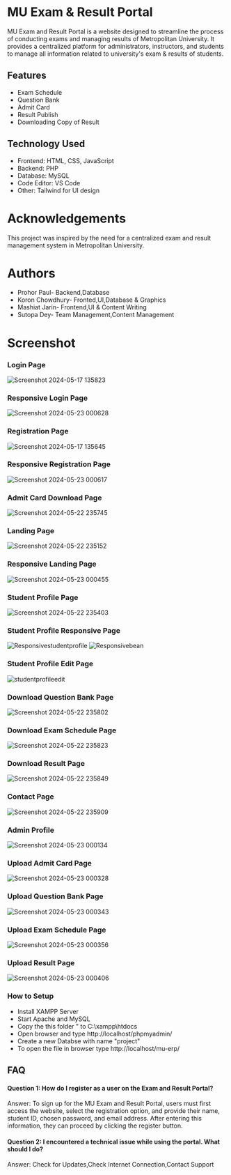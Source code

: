 # MU Exam & Result Portal
MU Exam and Result Portal is a website designed to streamline the process of conducting exams and managing results of Metropolitan University. It provides a centralized platform for administrators, instructors, and students to manage all information related to university's exam & results of students.
## Features
* Exam Schedule
* Question Bank
* Admit Card 
* Result Publish
* Downloading Copy of Result

## Technology Used
* Frontend: HTML, CSS, JavaScript
* Backend: PHP
* Database: MySQL
* Code Editor: VS Code
* Other: Tailwind for UI design
  
  

# Acknowledgements
This project was inspired by the need for a centralized exam and result management system in Metropolitan University.

# Authors
  * Prohor Paul- Backend,Database
  * Koron Chowdhury- Fronted,UI,Database & Graphics
  * Mashiat Jarin- Frontend,UI & Content Writing
  * Sutopa Dey- Team Management,Content Management

# Screenshot

  ### Login Page
  
   ![Screenshot 2024-05-17 135823](https://github.com/koron-20/mu-erp/assets/105550332/de7178d8-46f0-459d-8ec4-d4f186a9d86f)
  
  ### Responsive Login Page
  
  ![Screenshot 2024-05-23 000628](https://github.com/koron-20/mu-erp/assets/105550332/9004a6e7-5850-4a8f-94fe-a9177334e29a)

 ### Registration Page
  
   ![Screenshot 2024-05-17 135645](https://github.com/koron-20/mu-erp/assets/105550332/ae6e4463-bec9-40d8-a7b3-7f96bada0d5e)

  ### Responsive Registration Page

  ![Screenshot 2024-05-23 000617](https://github.com/koron-20/mu-erp/assets/105550332/b5fef81f-597d-42ed-853c-b7c248d0f351)

 ### Admit Card Download Page

  ![Screenshot 2024-05-22 235745](https://github.com/koron-20/mu-erp/assets/105550332/cbb69507-4c24-446b-8b89-de8132a70a11)
  
  ### Landing Page
  
  ![Screenshot 2024-05-22 235152](https://github.com/koron-20/mu-erp/assets/105550332/1ac52fd0-296a-45a8-9d05-52fa80a9de2e)

### Responsive Landing Page

 ![Screenshot 2024-05-23 000455](https://github.com/koron-20/mu-erp/assets/105550332/0e5387d7-1a87-4516-a353-af63660a5426)

  ### Student Profile Page 
  
  ![Screenshot 2024-05-22 235403](https://github.com/koron-20/mu-erp/assets/105550332/84d2c3da-1feb-4f0c-9c1c-ab704348c65e)
  

  ### Student Profile Responsive Page 

 
 ![Responsivestudentprofile](https://github.com/koron-20/mu-erp/assets/105550332/9b306821-5666-46c4-b620-44a26bcadcb1)
 ![Responsivebean](https://github.com/koron-20/mu-erp/assets/105550332/06c0b561-cc96-40b4-b479-488aa25c89b0)


  ### Student Profile Edit Page
  
  ![studentprofileedit](https://github.com/koron-20/mu-erp/assets/105550332/d77828b9-a7bb-46ed-bddd-a0162c790a1e)


  ### Download Question Bank Page

  ![Screenshot 2024-05-22 235802](https://github.com/koron-20/mu-erp/assets/105550332/8942c255-d5d6-4581-b49f-f1f2037b78b9)


  ### Download Exam Schedule Page

  ![Screenshot 2024-05-22 235823](https://github.com/koron-20/mu-erp/assets/105550332/817c80c7-6104-4370-9dda-b367b4acc31f)

  ### Download Result Page

  ![Screenshot 2024-05-22 235849](https://github.com/koron-20/mu-erp/assets/105550332/2279b2c5-896d-40f2-9a81-8a8ee8c416ce)

  ### Contact Page
  
  ![Screenshot 2024-05-22 235909](https://github.com/koron-20/mu-erp/assets/105550332/2d4716e4-0a0b-4744-8d4a-8f21b93428c3)

  ### Admin Profile

  ![Screenshot 2024-05-23 000134](https://github.com/koron-20/mu-erp/assets/105550332/01b612b8-71e6-402e-8ef6-06f933fa7285)

  ### Upload Admit Card Page

  ![Screenshot 2024-05-23 000328](https://github.com/koron-20/mu-erp/assets/105550332/2801ad2e-52e4-45d2-bd06-e9a3be4d384f)

  ### Upload Question Bank Page

  ![Screenshot 2024-05-23 000343](https://github.com/koron-20/mu-erp/assets/105550332/59bba67b-142c-4462-be90-2633c68d170c)

  ### Upload Exam Schedule Page
  
  ![Screenshot 2024-05-23 000356](https://github.com/koron-20/mu-erp/assets/105550332/54f87bf2-66b8-49b5-ac78-846ef3f81889)

 ### Upload Result Page

 ![Screenshot 2024-05-23 000406](https://github.com/koron-20/mu-erp/assets/105550332/49a3e091-f854-469f-bb3a-7ac96db6c43d)


### How to Setup
* Install XAMPP Server
* Start Apache and MySQL
* Copy the this folder " to C:\xampp\htdocs
* Open browser and type http://localhost/phpmyadmin/
* Create a new Databse with name "project"
* To open the file in browser type http://localhost/mu-erp/






## FAQ
#### Question 1: How do I register as a user on the Exam and Result Portal?
Answer: To sign up for the MU Exam and Result Portal, users must first access the website, select the registration option, and provide their name, student ID, chosen password, and email address. After entering this information, they can proceed by clicking the register button.

#### Question 2: I encountered a technical issue while using the portal. What should I do?
Answer: Check for Updates,Check Internet Connection,Contact Support




